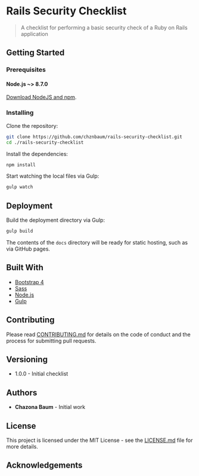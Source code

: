 # Rails Security Checklist

>A checklist for performing a basic security check of a Ruby on Rails application

## Getting Started

### Prerequisites

#### Node.js ~> 8.7.0

[Download NodeJS and npm](https://nodejs.org/en/).

### Installing

Clone the repository:

```bash
git clone https://github.com/chznbaum/rails-security-checklist.git
cd ./rails-security-checklist
```

Install the dependencies:

```bash
npm install
```

Start watching the local files via Gulp:

```bash
gulp watch
```

## Deployment

Build the deployment directory via Gulp:

```bash
gulp build
```

The contents of the `docs` directory will be ready for static hosting, such as via GitHub pages.

## Built With

* [Bootstrap 4](https://getbootstrap.com/)
* [Sass](https://sass-lang.com/)
* [Node.js](https://nodejs.org/en/)
* [Gulp](https://gulpjs.com/)

## Contributing

Please read [CONTRIBUTING.md](./CONTRIBUTING.md) for details on the code of conduct and the process for submitting pull requests.

## Versioning

* 1.0.0 - Initial checklist

## Authors

* **Chazona Baum** - Initial work

## License

This project is licensed under the MIT License - see the [LICENSE.md](./LICENSE.md) file for more details.

## Acknowledgements

